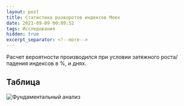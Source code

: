 ```yaml
---
layout: post
title: Статистика разворотов индексов Moex
date: 2021-09-09 00:09:52
tags: Исследования
hidden: true
excerpt_separator: <!--more-->
---
```


Расчет вероятности производился при условии затяжного роста/падения индексов в %, и днях.
<!--more-->

## Таблица
<img src="https://ragve.ru/images/razv_index.png" alt="Фундаментальный анализ">


